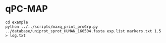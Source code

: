 # qPC-MAP

    cd example
    python ../../scripts/maxq_print_proGrp.py ../database/uniprot_sprot_HUMAN_160504.fasta exp.list markers.txt 1.5 > log.txt
